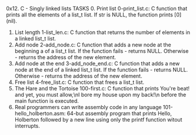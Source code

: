 0x12. C - Singly linked lists
TASKS
 0. Print list
     0-print_list.c: C function that prints all the elements of a list_t list.
         If str is NULL, the function prints [0] (nil).
 1. List length
     1-list_len.c: C function that returns the number of elements in a linked list_t list.
 2. Add node
     2-add_node.c: C function that adds a new node at the beginning a of a list_t list.
         If the function fails - returns NULL.
         Otherwise - returns the address of the new element.
 3. Add node at the end
     3-add_node_end.c: C function that adds a new node at the end of a linked list_t list.
         If the function fails - returns NULL.
         Otherwise - returns the address of the new element.
 4. Free list
     4-free_list.c: C function that frees a list_t list.
 5. The Hare and the Tortoise
     100-first.c: C function that prints You're beat! and yet, you must allow,\nI bore my house upon my back!\n before the main function is executed.
 6. Real programmers can write assembly code in any language
     101-hello_holberton.asm: 64-but assembly program that prints Hello, Holberton followed by a new line using only the printf function witout interrupts.


